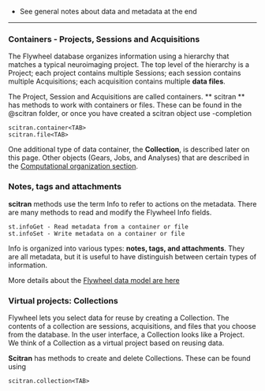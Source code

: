 * See general notes about data and metadata at the end

***

### Containers - Projects, Sessions and Acquisitions
The Flywheel database organizes information using a hierarchy that matches a typical neuroimaging project. The top level of the hierarchy is a Project; each project contains multiple Sessions; each session contains multiple Acquisitions; each acquisition contains multiple **data files**.

The Project, Session and Acquisitions are called containers.  ** scitran ** has methods to work with containers or files.  These can be found in the @scitran folder, or once you have created a scitran object use <TAB>-completion

    scitran.container<TAB>
    scitran.file<TAB>

One additional type of data container, the **Collection**, is described later on this page. Other objects (Gears, Jobs, and Analyses) that are described in the [Computational organization section](Computational-organization).

### Notes, tags and attachments

**scitran** methods use the term Info to refer to actions on the metadata. There are many methods to read and modify the Flywheel Info fields.

    st.infoGet - Read metadata from a container or file
    st.infoSet - Write metadata on a container or file

Info is organized into various types: **notes, tags, and attachments**.  They are all metadata, but it is useful to have distinguish between certain types of information. 

More details about the [Flywheel data model are here](Flywheel-data-model)

### Virtual projects:  Collections

Flywheel lets you select data for reuse by creating a Collection. The contents of a collection are sessions, acquisitions, and files that you choose from the database.  In the user interface, a Collection looks like a Project.  We think of a Collection as a virtual project based on reusing data.  

**Scitran** has methods to create and delete Collections.  These can be found using

    scitran.collection<TAB>
